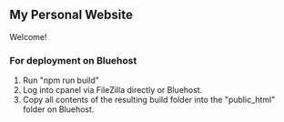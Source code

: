 ## My Personal Website
Welcome!

### For deployment on Bluehost
1. Run "npm run build"
2. Log into cpanel via FileZilla directly or Bluehost.
3. Copy all contents of the resulting build folder into the "public_html" folder on Bluehost.